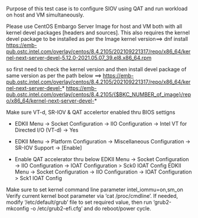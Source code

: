 Purpose of this test case is to configure SIOV using QAT and run workload on host and VM simultaneously.

Please use CentOS Embargo Server Image for host and VM both with all kernel devel packages [headers and sources].
This also requires the kernel devel package to be installed as per the Image kernel version==>
dnf install https://emb-pub.ostc.intel.com/overlay/centos/8.4.2105/202109221317/repo/x86_64/kernel-next-server-devel-5.12.0-2021.05.07_39.el8.x86_64.rpm

so first need to check the kernel version and then install devel package of same version as per the path below ==> 
https://emb-pub.ostc.intel.com/overlay/centos/8.4.2105/202109221317/repo/x86_64/kernel-next-server-devel-*
https://emb-pub.ostc.intel.com/overlay/centos/8.4.2105/{$BKC_NUMBER_of_image}/repo/x86_64/kernel-next-server-devel-*

Make sure VT-d, SR-IOV & QAT accelertor enabled thru BIOS settigns
- EDKII Menu -> Socket Configuration -> IIO Configuration -> Intel VT for Directed I/O (VT-d)  -> Yes   
- EDKII Menu -> Platform Configuration -> Miscellaneous Configuration -> SR-IOV Support  -> [Enable]

- Enable QAT accelerator thru below
   EDKII Menu -> Socket Configuration -> IIO Configuration -> IOAT Configuration > Sck0 IOAT Config
   EDKII Menu -> Socket Configuration -> IIO Configuration -> IOAT Configuration > Sck1 IOAT Config

Make sure to set kernel command line parameter intel_iommu=on,sm_on
Verify current kernel boot parameter via ‘cat /proc/cmdline’. 
If needed, modify ‘/etc/default/grub’ file to set required value, then run ‘grub2-mkconfig -o /etc/grub2-efi.cfg’ and do reboot/power cycle.